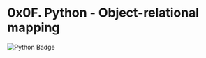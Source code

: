 # 0x0F. Python - Object-relational mapping
![Python Badge](https://img.shields.io/badge/Python-FFA500)
